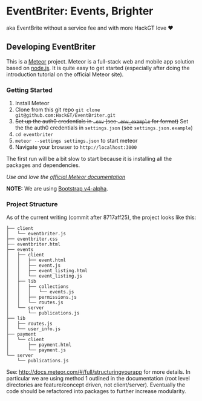 # EventBriter: Events, Brighter

aka EventBrite without a service fee and with more HackGT love :heart:

## Developing EventBriter

This is a [Meteor](http://meteor.com) project. Meteor is a full-stack
web and mobile app solution based on [node.js](http://nodejs.org). It
is quite easy to get started (especially after doing the introduction
tutorial on the official Meteor site).

### Getting Started

 1. Install Meteor
 2. Clone from this git repo `git clone git@github.com:HackGT/EventBriter.git`
 3. ~~Set up the auth0 credentials in `.env` (see `.env_example` for format)~~
    Set the the auth0 credentials in `settings.json` (see `settings.json.example`)
 4. `cd eventbriter`
 5. `meteor --settings settings.json` to start meteor
 6. Navigate your browser to `http://localhost:3000`

The first run will be a bit slow to start because it is installing
all the packages and dependencies.

*Use and love the [official Meteor documentation](http://docs.meteor.com/#/full/quickstart)*

**NOTE:** We are using [Bootstrap v4-alpha](http://v4-alpha.getbootstrap.com/).

### Project Structure

As of the current writing (commit after 8717aff25), the project
looks like this:

```
├── client
│   └── eventbriter.js
├── eventbriter.css
├── eventbriter.html
├── events
│   ├── client
│   │   ├── event.html
│   │   ├── event.js
│   │   ├── event_listing.html
│   │   └── event_listing.js
│   ├── lib
│   │   ├── collections
│   │   │   └── events.js
│   │   ├── permissions.js
│   │   └── routes.js
│   └── server
│       └── publications.js
├── lib
│   ├── routes.js
│   └── user_info.js
├── payment
│   └── client
│       ├── payment.html
│       └── payment.js
└── server
    └── publications.js
```

See: http://docs.meteor.com/#/full/structuringyourapp for
more details. In particular we are using method 1 outlined in the
documentation (root level directories are feature/concept driven,
not client/server). Eventually the code should be refactored
into packages to further increase modularity.
